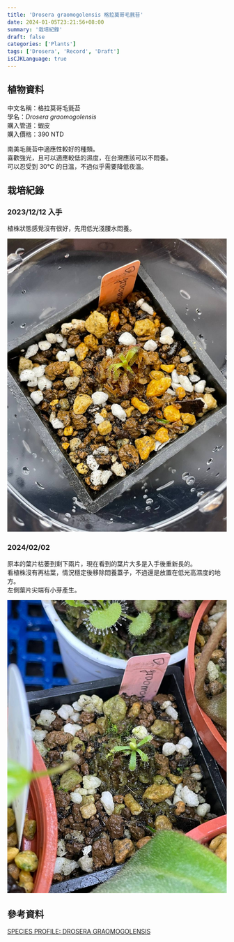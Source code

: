 ```yaml
---
title: 'Drosera graomogolensis 格拉莫哥毛氈苔'
date: 2024-01-05T23:21:56+08:00
summary: '栽培紀錄'
draft: false
categories: ['Plants']
tags: ['Drosera', 'Record', 'Draft']
isCJKLanguage: true
---
```


## 植物資料

中文名稱：格拉莫哥毛氈苔  
學名：*Drosera graomogolensis*  
購入管道：蝦皮  
購入價格：390 NTD  

南美毛氈苔中適應性較好的種類。  
喜歡強光，且可以適應較低的濕度，在台灣應該可以不悶養。  
可以忍受到 30℃ 的日溫，不過似乎需要降低夜溫。  

## 栽培紀錄

### 2023/12/12 入手

植株狀態感覺沒有很好，先用低光淺腰水悶養。  

![2023-12-12](./images/2023-12-12.jpg)

### 2024/02/02

原本的葉片枯萎到剩下兩片，現在看到的葉片大多是入手後重新長的。  
看植株沒有再枯葉，情況穩定後移除悶養蓋子，不過還是放置在低光高濕度的地方。  
左側葉片尖端有小芽產生。  

![2023-02-02](./images/2024-02-02.jpg)

## 參考資料

[SPECIES PROFILE: DROSERA GRAOMOGOLENSIS](https://www.carnivorousjourney.com/p/species-profile-drosera-graomogolensis)
